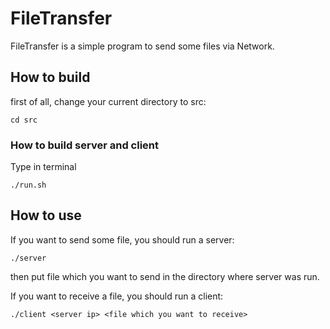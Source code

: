 # FileTransfer

FileTransfer is a simple program to send some files via Network.

## How to build

first of all, change your current directory to src:

```
cd src
```

### How to build server and client

Type in terminal

```
./run.sh
```

## How to use

If you want to send some file, you should run a server:

```
./server
```

then put file which you want to send in the directory where server was run.

If you want to receive a file, you should run a client:

```
./client <server ip> <file which you want to receive>
```
